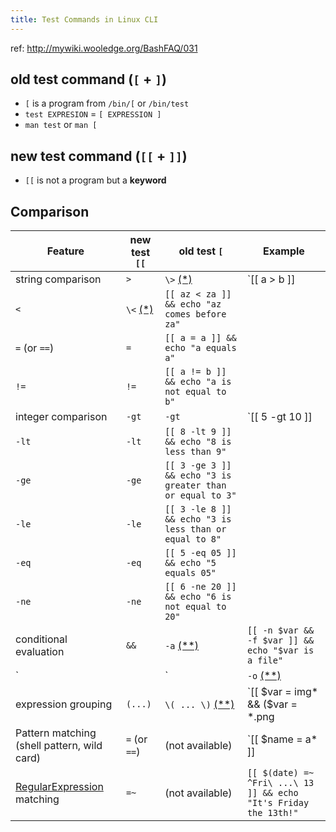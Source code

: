 ```yaml
---
title: Test Commands in Linux CLI
---
```


ref: http://mywiki.wooledge.org/BashFAQ/031

## old test command (`[` + `]`)
- `[` is a program from `/bin/[` or `/bin/test`
- `test EXPRESION` = `[ EXPRESSION ]`
- `man test` or `man [`

## new test command (`[[` + `]]`)
- `[[` is not a program but a **keyword**

## Comparison

| **Feature**                                                  | **new test** `[[`                                       | **old test** `[`                                             | **Example**                                                  |
| ------------------------------------------------------------ | ------------------------------------------------------- | ------------------------------------------------------------ | ------------------------------------------------------------ |
| string comparison                                            | `>`                                                     | `\>` [(*)](http://mywiki.wooledge.org/BashFAQ/031#np)        | `[[ a > b ]] || echo "a does not come after b"`              |
| `<`                                                          | `\<` [(*)](http://mywiki.wooledge.org/BashFAQ/031#np)   | `[[ az < za ]] && echo "az comes before za"`                 |                                                              |
| `=` (or `==`)                                                | `=`                                                     | `[[ a = a ]] && echo "a equals a"`                           |                                                              |
| `!=`                                                         | `!=`                                                    | `[[ a != b ]] && echo "a is not equal to b"`                 |                                                              |
| integer comparison                                           | `-gt`                                                   | `-gt`                                                        | `[[ 5 -gt 10 ]] || echo "5 is not bigger than 10"`           |
| `-lt`                                                        | `-lt`                                                   | `[[ 8 -lt 9 ]] && echo "8 is less than 9"`                   |                                                              |
| `-ge`                                                        | `-ge`                                                   | `[[ 3 -ge 3 ]] && echo "3 is greater than or equal to 3"`    |                                                              |
| `-le`                                                        | `-le`                                                   | `[[ 3 -le 8 ]] && echo "3 is less than or equal to 8"`       |                                                              |
| `-eq`                                                        | `-eq`                                                   | `[[ 5 -eq 05 ]] && echo "5 equals 05"`                       |                                                              |
| `-ne`                                                        | `-ne`                                                   | `[[ 6 -ne 20 ]] && echo "6 is not equal to 20"`              |                                                              |
| conditional evaluation                                       | `&&`                                                    | `-a` [(**)](http://mywiki.wooledge.org/BashFAQ/031#np2)      | `[[ -n $var && -f $var ]] && echo "$var is a file"`          |
| `||`                                                         | `-o` [(**)](http://mywiki.wooledge.org/BashFAQ/031#np2) | `[[ -b $var || -c $var ]] && echo "$var is a device"`        |                                                              |
| expression grouping                                          | `(...)`                                                 | `\( ... \)` [(**)](http://mywiki.wooledge.org/BashFAQ/031#np2) | `[[ $var = img* && ($var = *.png || $var = *.jpg) ]] &&` `echo "$var starts with img and ends with .jpg or .png"` |
| Pattern matching (shell pattern, wild card)                  | `=` (or `==`)                                           | (not available)                                              | `[[ $name = a* ]] || echo "name does not start with an 'a': $name"` |
| [RegularExpression](http://mywiki.wooledge.org/RegularExpression) matching | `=~`                                                    | (not available)                                              | `[[ $(date) =~ ^Fri\ ...\ 13 ]] && echo "It's Friday the 13th!"` |